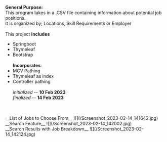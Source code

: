 __General Purpose:__<br/>
This program takes in a .CSV file containing information about potential job positions. <br/>
It is organized by; Locations, Skill Requirements or Employer <br/>
<br/>
This project __includes__  
- Springboot
- Thymeleaf
- Bootstrap<br/><br/>
__Incorporates__:<br/>
- MCV Pathing
- Thymeleaf as index
- Controller pathing<br/><br/>
_initialized_ -- __10 Feb 2023__ <br/>
_finalized_ -- __14 Feb 2023__
<br/>
<br/>
__List of Jobs to Choose From__
  ![](/Screenshot_2023-02-14_141642.jpg) <br/>
__Search Feature__
  ![](/Screenshot_2023-02-14_142002.jpg) <br/>
__Search Results with Job Breakdown__
  ![](/Screenshot_2023-02-14_142124.jpg) <br/>
